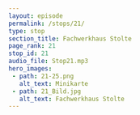 ```yaml
---
layout: episode
permalink: /stops/21/
type: stop
section_title: Fachwerkhaus Stolte
page_rank: 21
stop_id: 21
audio_file: Stop21.mp3
hero_images:
 - path: 21-25.png
   alt_text: Minikarte
 - path: 21_Bild.jpg
   alt_text: Fachwerkhaus Stolte
---
```

